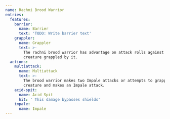 ```yaml
---
name: Rachni Brood Warrior
entries:
  features:
    barrier:
      name: Barrier
      text: 'TODO: Write barrier text'
    grappler:
      name: Grappler
      text: >-
        The rachni brood warrior has advantage on attack rolls against any
        creature grappled by it.
  actions:
    multiattack:
      name: Multiattack
      text: >-
        The brood warrior makes two Impale attacks or attempts to grapple a
        creature and makes an Impale attack.
    acid-spit:
      name: Acid Spit
      hit: ' This damage bypasses shields'
    impale:
      name: Impale
---
```

